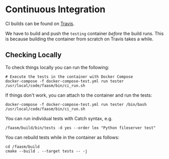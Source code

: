 # Continuous Integration

CI builds can be found on [Travis](https://travis-ci.org/lsds/Faasm).

We have to build and push the `testing` container _before_ the build runs. This is because building the container from scratch on Travis takes a while.

## Checking Locally

To check things locally you can run the following:

```
# Execute the tests in the container with Docker Compose
docker-compose -f docker-compose-test.yml run tester /usr/local/code/faasm/bin/ci_run.sh
```

If things don't work, you can attach to the container and run the tests:

```
docker-compose -f docker-compose-test.yml run tester /bin/bash
/usr/local/code/faasm/bin/ci_run.sh
```

You can run individual tests with Catch syntax, e.g.

```
/faasm/build/bin/tests -d yes --order lex "Python fileserver test"
```

You can rebuild tests while in the container as follows:

```
cd /faasm/build
cmake --build . --target tests -- -j
```
